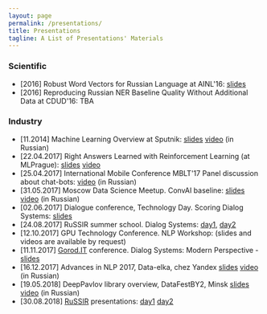 ```yaml
---
layout: page
permalink: /presentations/
title: Presentations
tagline: A List of Presentations' Materials
---
```


### Scientific
- [2016] Robust Word Vectors for Russian Language at AINL'16: [slides](pdf/ainl2016.pdf)
- [2016] Reproducing Russian NER Baseline Quality Without Additional Data at CDUD'16: TBA

### Industry
- [11.2014] Machine Learning Overview at Sputnik: [slides](pdf/Sputnik_seminar2015.pdf) [video](https://www.youtube.com/watch?v=2B7X7HvoWek) (in Russian)
- [22.04.2017] Right Answers Learned with Reinforcement Learning (at MLPrague): [slides](pdf/MLPrague-presentation.pdf) [video](https://www.youtube.com/watch?v=8xUEC5DStKA)
- [25.04.2017] International Mobile Conference MBLT'17 Panel discussion about chat-bots: [video](https://www.youtube.com/watch?v=qw80di8SEAA) (in Russian)
- [31.05.2017] Moscow Data Science Meetup. ConvAI baseline: [slides](pdf/ConAI.io-baseline.pdf) [video](https://www.youtube.com/watch?v=6bpz4dNSXTg) (in Russian)
- [02.06.2017] Dialogue conference, Technology Day. Scoring Dialog Systems: [slides](pdf/Dialogue-2017.pdf)
- [24.08.2017] RuSSIR summer school. Dialog Systems: [day1](pdf/RuSSIR-DS1.pdf), [day2](pdf/RuSSIR-DS2.pdf)
- [12.10.2017] GPU Technology Conference. NLP Workshop: (slides and videos are available by request)
- [11.11.2017] [Gorod.IT](http://gorod.it) conference. Dialog Systems: Modern Perspective - [slides](pdf/Gorod.IT.pdf)
- [16.12.2017] Advances in NLP 2017, Data-elka, chez Yandex [slides](pdf/advances_in_nlp_2017.pdf) [video](https://www.youtube.com/watch?v=1Chk1Mi-yZ0) (in Russian)
- [19.05.2018] DeepPavlov library overview, DataFestBY2, Minsk [slides](pdf/DataFestBy_DeepPavlov.pdf) [video](https://www.youtube.com/watch?v=GkuAU-RRG5o) (in Russian)
- [30.08.2018] [RuSSIR](http://romip.ru/russir2018) presentations: [day1](pdf/russir2018/day1.pdf) [day2](pdf/russir2018/day2.pdf)
